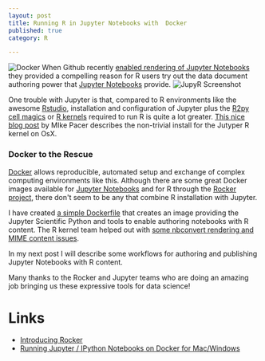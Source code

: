```yaml
---
layout: post
title: Running R in Jupyter Notebooks with  Docker
published: true
category: R

---
```

![Docker](https://secure.gravatar.com/avatar/26da7b36ff8bb5db4211400358dc7c4e.jpg?s=200&d=mm)
When Github recently [enabled rendering of Jupyter Notebooks](https://github.com/blog/1995-github-jupyter-notebooks-3)  they provided a compelling reason for R users try out the data document authoring power that [Jupyter Notebooks](https://jupyter.org/) provide.
![JupyR Screenshot](https://dl.dropboxusercontent.com/u/8064851/images/JuPyRScreen%20Shot.png)

One trouble with Jupyter is that, compared to R environments like the  awesome [Rstudio](http://www.rstudio.com/), installation and configuration of Jupyter plus the  [R2py cell magics](http://rpy.sourceforge.net/rpy2.html) or [R kernels]() required to run R is quite a lot greater. [This nice blog post](http://www.michaelpacer.com/maths/r-kernel-for-ipython-notebook) by MIke Pacer describes the non-trivial install for the Jutyper R kernel on OsX.

### Docker to the Rescue

[Docker](http://docker.com) allows reproducible, automated setup and exchange of complex computing environments like this. Although there are some great Docker images available  for [Jupyter Notebooks](https://registry.hub.docker.com/repos/ipython/) and for R through the [Rocker project]( https://github.com/rocker-org/rocker), there don't seem to be any that combine R installation with Jupyter.

I have created [a simple Dockerfile](https://github.com/cfljam/pyRat) that creates an image providing the Jupyter Scientific Python and tools to enable authoring notebooks with R content. The R kernel team helped out with [some nbconvert rendering and MIME content issues](https://github.com/IRkernel/IRkernel/issues/145).

In my next post I will describe some workflows for authoring and publishing Jupyter Notebooks with R content.

Many thanks to the Rocker and Jupyter teams who are doing an amazing job bringing us these expressive tools for data science!

Links
======
- [Introducing Rocker](http://dirk.eddelbuettel.com/blog/2014/10/23/)
- [Running Jupyter / IPython Notebooks on Docker for Mac/Windows](http://odewahn.github.io/docker-jumpstart/ipython-notebook.html)
